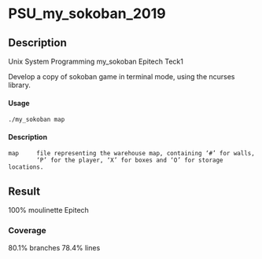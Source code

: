 # PSU_my_sokoban_2019

## Description
Unix System Programming my_sokoban Epitech Teck1

Develop a copy of sokoban game in terminal mode, using the ncurses library.

#### Usage
    ./my_sokoban map

#### Description
    map     file representing the warehouse map, containing ‘#’ for walls,
            ‘P’ for the player, ‘X’ for boxes and ‘O’ for storage locations.

## Result
100% moulinette Epitech

### Coverage
80.1% branches
78.4% lines
